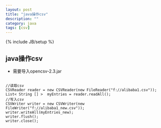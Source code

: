 ```yaml
---
layout: post
title: "java操作csv"
description: ""
category: java
tags: [csv]
---
```

{% include JB/setup %}
## java操作csv ##
- 需要导入opencsv-2.3.jar
<pre>
<code>
//读取csv
CSVReader reader = new CSVReader(new FileReader("f://alibaba1.csv"));
List< String [] >  myEntries = reader.readAll();
//写入csv
CSVWriter writer = new CSVWriter(new FileWriter("f://alibaba1_new.csv"));
writer.writeAll(myEntries_new);
writer.flush();
writer.close();
</code>
</pre>
